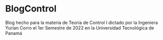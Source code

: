 # BlogControl
Blog hecho para la materia de Teoría de Control I dictado por la Ingeniera Yurian Corro el 1er Semestre de 2022 en la Universidad Tecnológica de Panamá
